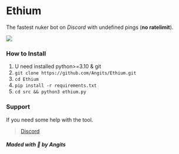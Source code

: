 # Ethium

The fastest nuker bot on *Discord* with undefined pings (**no ratelimit**).

![](https://media.discordapp.net/attachments/1066225385798381608/1079083677121781790/Screenshot_2023-02-19_13-42-01.png)

### How to Install
1. U need installed python>=3.10 & git
1. `git clone https://github.com/Angits/Ethium.git`
4. `cd Ethium`
2. `pip install -r requirements.txt`
3. `cd src && python3 ethium.py`

### Support
If you need some help with the tool.
> [Discord](https://discord.com/users/843511119033401394)

##### Maded with 💜 by Angits
